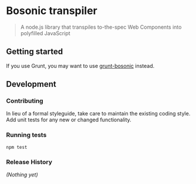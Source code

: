 # Bosonic transpiler

> A node.js library that transpiles to-the-spec Web Components into polyfilled JavaScript

## Getting started

If you use Grunt, you may want to use [grunt-bosonic](https://github.com/bosonic/grunt-bosonic) instead.

## Development

### Contributing
In lieu of a formal styleguide, take care to maintain the existing coding style. Add unit tests for any new or changed functionality.

### Running tests

```shell
npm test
```

### Release History
_(Nothing yet)_


